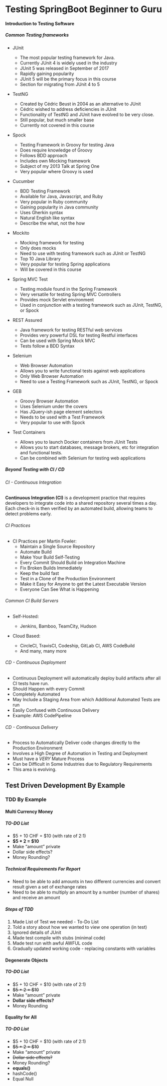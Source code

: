 # Testing SpringBoot Beginner to Guru

#### Introduction to Testing Software

##### Common Testing frameworks

- JUnit
  - The most popular testing framework for Java.
  - Currently JUnit 4 is widely used in the
    industry
  - JUnit 5 was released in September of 2017
  - Rapidly gaining popularity
  - JUnit 5 will be the primary focus in this
    course
  - Section for migrating from JUnit 4 to 5

- TestNG
  - Created by Cédric Beust in 2004 as an
    alternative to JUnit
  - Cédric wished to address deficiencies in JUnit
  - Functionality of TestNG and JUnit have
    evolved to be very close.
  - Still popular, but much smaller base
  - Currently not covered in this course

- Spock
  - Testing Framework in Groovy for testing Java
  - Does require knowledge of Groovy
  - Follows BDD approach
  - Includes own Mocking framework
  - Subject of my 2013 Talk at Spring One
  - Very popular where Groovy is used

- Cucumber
  - BDD Testing Framework
  - Available for Java, Javascript, and Ruby
  - Very popular in Ruby community
  - Gaining popularity in Java community
  - Uses Gherkin syntax
  - Natural English like syntax
  - Describe the what, not the how
- Mockito
  - Mocking framework for testing
  - Only does mocks
  - Need to use with testing framework such
    as JUnit or TestNG
  - Top 10 Java Library
  - Very popular for testing Spring applications
  - Will be covered in this course
- Spring MVC Test
  - Testing module found in the Spring
    Framework
  - Very versatile for testing Spring MVC
    Controllers
  - Provides mock Servlet environment
  - Used in conjunction with a testing
    framework such as JUnit, TestNG, or Spock

- REST Assured
  - Java framework for testing RESTful web
    services
  - Provides very powerful DSL for testing
    Restful interfaces
  - Can be used with Spring Mock MVC
  - Tests follow a BDD Syntax

- Selenium
  - Web Browser Automation
  - Allows you to write functional tests against
    web applications
  - Only Web Browser Automation
  - Need to use a Testing Framework such as
    JUnit, TestNG, or Spock

- GEB
  - Groovy Browser Automation
  - Uses Selenium under the covers
  - Has JQuery-ish page element selectors
  - Needs to be used with a Test Framework
  - Very popular to use with Spock

- Test Containers
  - Allows you to launch Docker containers from
    JUnit Tests
  - Allows you to start databases, message
    brokers, etc for integration and functional
    tests.
  - Can be combined with Selenium for testing
    web applications

##### Beyond Testing with CI / CD

###### CI - Continuous Integration

**Continuous Integration (CI)** is a development practice that requires developers to integrate
code into a shared repository several times a day. Each check-in is then verified by an automated build, allowing teams to detect problems early.

###### CI Practices

- CI Practices per Martin Fowler:
  - Maintain a Single Source Repository
  - Automate Build
  - Make Your Build Self-Testing
  - Every Commit Should Build on Integration
    Machine
  - Fix Broken Builds Immediately
  - Keep the build fast
  - Test in a Clone of the Production
    Environment
  - Make it Easy for Anyone to get the Latest
    Executable Version
  - Everyone Can See What is Happening

###### Common CI Build Servers

- Self-Hosted:
  - Jenkins, Bamboo, TeamCity, Hudson

- Cloud Based:
  - CircleCI, TravisCI, Codeship, GitLab CI, AWS CodeBuild
  - And many, many more

###### CD - Continuous Deployment

- Continuous Deployment will automatically deploy build artifacts after all CI tests have run.
- Should Happen with every Commit
- Completely Automated
- May Include a Staging Area from which Additional Automated Tests are run
- Easily Confused with Continuous Delivery
- Example: AWS CodePipeline

###### CD - Continuous Delivery

- Process to Automatically Deliver code changes directly to the Production Environment
- Involves a High Degree of Automation in Testing and Deployment
- Must have a *VERY* Mature Process
- Can be Difficult in Some Industries due to Regulatory Requirements
- This area is evolving.

## Test Driven Development By Example
### TDD By Example

#### Multi Currency Money

##### TO-DO List

- $5 + 10 CHF = $10 (with rate of 2:1)
- **$5 * 2 = $10**
- Make “amount” private
- Dollar side effects?
- Money Rounding?

##### Technical Requirements For Report

- Need to be able to add amounts in two different currencies and convert result given a set of exchange rates
- Need to be able to multiply an amount by a number (number of shares) and receive an amount

##### Steps of TDD
1. Made List of Test we needed - To-Do List
2.  Told a story about how we wanted to view one operation (in test)
3.  Ignored details of JUnit
4.  Made test compile with stubs (minimal code)
5.  Made test run with awful AWFUL code
6. Gradually updated working code - replacing constants with variables


#### Degenerate Objects

##### TO-DO List
- $5 + 10 CHF = $10 (with rate of 2:1)
- ~~$5 * 2 = $10~~
- Make “amount” private
- **Dollar side effects?**
- Money Rounding

#### Equality for All
##### TO-DO List
- $5 + 10 CHF = $10 (with rate of 2:1)
- ~~$5 * 2 = $10~~
- Make “amount” private
- ~~Dollar side effects?~~
- Money Rounding?
- **equals()**
- hashCode()
- Equal Null